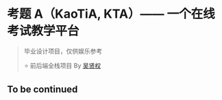 # 考题 A（KaoTiA, KTA）—— 一个在线考试教学平台

> 毕业设计项目，仅供娱乐参考
>
> ⭐ 前后端全栈项目 By [吴贤权](https://github.com/whoeverim5/ktaexam)

## To be continued